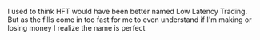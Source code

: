 I used to think HFT would have been better named Low Latency Trading. But as the fills come in too fast for me to even understand if I'm making or losing money I realize the name is perfect

